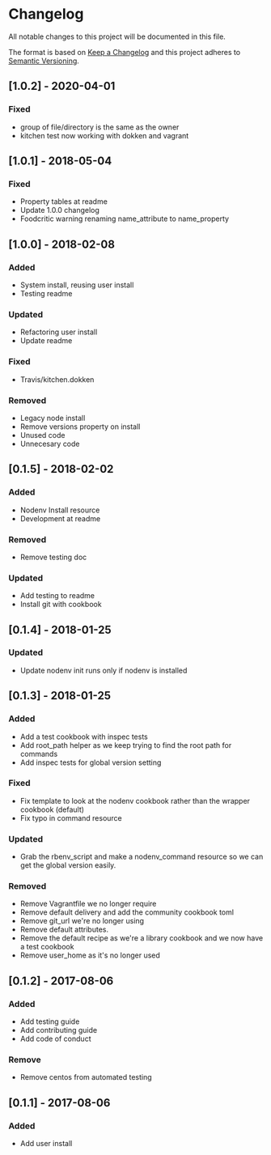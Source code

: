 # Changelog
All notable changes to this project will be documented in this file.

The format is based on [Keep a Changelog](http://keepachangelog.com/en/1.0.0/)
and this project adheres to [Semantic Versioning](http://semver.org/spec/v2.0.0.html).

## [1.0.2] - 2020-04-01
### Fixed
- group of file/directory is the same as the owner
- kitchen test now working with dokken and vagrant

## [1.0.1] - 2018-05-04
### Fixed
- Property tables at readme
- Update 1.0.0 changelog
- Foodcritic warning renaming name_attribute to name_property

## [1.0.0] - 2018-02-08
### Added
- System install, reusing user install
- Testing readme
### Updated
- Refactoring user install
- Update readme
### Fixed
- Travis/kitchen.dokken
### Removed
- Legacy node install
- Remove versions property on install
- Unused code
- Unnecesary code

## [0.1.5] - 2018-02-02
### Added
- Nodenv Install resource
- Development at readme
### Removed
- Remove testing doc
### Updated
- Add testing to readme
- Install git with cookbook

## [0.1.4] - 2018-01-25
### Updated
- Update nodenv init runs only if nodenv is installed

## [0.1.3] - 2018-01-25
### Added
- Add a test cookbook with inspec tests
- Add root_path helper as we keep trying to find the root path for commands
- Add inspec tests for global version setting
### Fixed
- Fix template to look at the nodenv cookbook rather than the wrapper cookbook (default)
- Fix typo in command resource
### Updated
- Grab the rbenv_script and make a nodenv_command resource so we can get the global version easily.
### Removed
- Remove Vagrantfile we no longer require
- Remove default delivery and add  the community cookbook toml
- Remove git_url we're no longer using
- Remove default attributes.
- Remove the default recipe as we're a library cookbook and we now have a test cookbook
- Remove user_home as it's no longer used

## [0.1.2] - 2017-08-06
### Added
- Add testing guide
- Add contributing guide
- Add code of conduct
### Remove
- Remove centos from automated testing

## [0.1.1] - 2017-08-06
### Added
- Add user install

